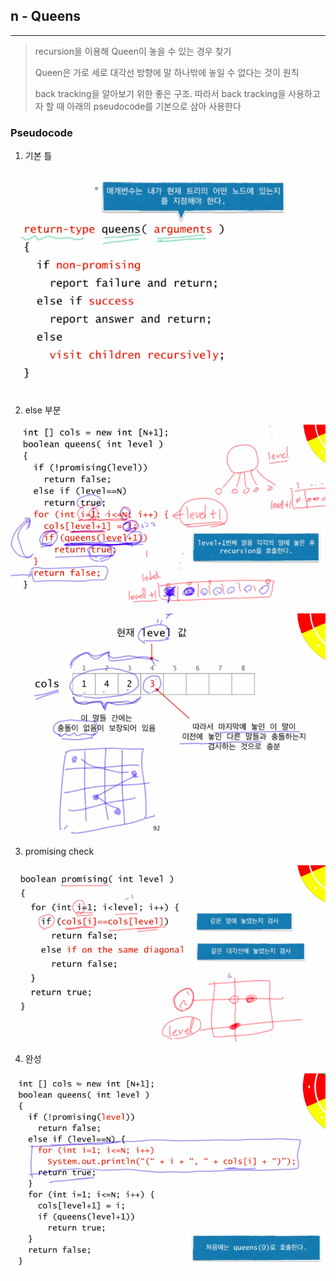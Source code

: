 ## n - Queens
---

> recursion을 이용해 Queen이 놓을 수 있는 경우 찾기
>
> Queen은 가로 세로 대각선 방향에 말 하나밖에 놓일 수 없다는 것이 원칙
>
> back tracking을 알아보기 위한 좋은 구조. 따라서 back tracking을 사용하고자 할 때 아래의 pseudocode를 기본으로 삼아 사용한다


### Pseudocode

1. 기본 틀

![pseudo1](./pseudo1.png)

2. else 부분

![pseudocode2](./pseudo2.png)

![pseudocode3](./pseudo3.png)

3. promising check

![pseudocode4](./pseudo4.png)

4. 완성

![pseudocode5](./pseudo5.png)
